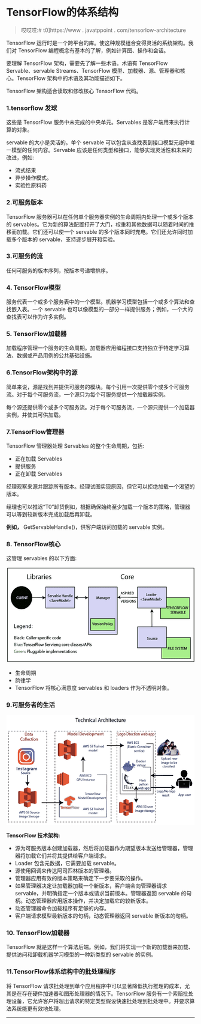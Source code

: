 # TensorFlow的体系结构

> 哎哎哎:# t0]https://www . javatppoint . com/tensorlow-architecture

TensorFlow 运行时是一个跨平台的库。使这种规模组合变得灵活的系统架构。我们对 TensorFlow 编程概念有基本的了解，例如计算图、操作和会话。

要理解 TensorFlow 架构，需要先了解一些术语。术语有 TensorFlow Servable、servable Streams、TensorFlow 模型、加载器、源、管理器和核心。TensorFlow 架构中的术语及其功能描述如下。

TensorFlow 架构适合读取和修改核心 TensorFlow 代码。

### 1.tensorflow 发球

这些是 TensorFlow 服务中未完成的中央单元。Servables 是客户端用来执行计算的对象。

servable 的大小是灵活的。单个 servable 可以包含从查找表到接口模型元组中唯一模型的任何内容。Servable 应该是任何类型和接口，能够实现灵活性和未来的改进，例如:

*   流式结果
*   异步操作模式。
*   实验性原料药

### 2.可服务版本

TensorFlow 服务器可以在任何单个服务器实例的生命周期内处理一个或多个版本的 servables。它为新的算法配置打开了大门，权重和其他数据可以随着时间的推移而加载。它们还可以使一个 servable 的多个版本同时充电。它们还允许同时加载多个版本的 servable，支持逐步展开和实验。

### 3.可服务的流

任何可服务的版本序列，按版本号递增排序。

### 4\. TensorFlow模型

服务代表一个或多个服务表中的一个模型。机器学习模型包括一个或多个算法和查找嵌入表。一个 servable 也可以像模型的一部分一样提供服务；例如，一个大的查找表可以作为许多实例。

### 5\. TensorFlow加载器

加载程序管理一个服务的生命周期。加载器应用编程接口支持独立于特定学习算法、数据或产品用例的公共基础设施。

### 6.TensorFlow架构中的源

简单来说，源是找到并提供可服务的模块。每个引用一次提供零个或多个可服务流。对于每个可服务流，一个源只为每个可服务提供一个加载器实例。

每个源还提供零个或多个可服务流。对于每个可服务流，一个源只提供一个加载器实例，并使其可供加载。

### 7.TensorFlow管理器

TensorFlow 管理器处理 Servables 的整个生命周期，包括:

*   正在加载 Servables
*   提供服务
*   正在卸载 Servables

经理观察来源并跟踪所有版本。经理试图实现原因，但它可以拒绝加载一个渴望的版本。

经理也可以推迟“T0”卸货例如，根据确保始终至少加载一个版本的策略，管理器可以等到较新版本完成加载后再卸载。

**例如，** GetServableHandle()，供客户端访问加载的 servable 实例。

### 8\. TensorFlow核心

这管理 servables 的以下方面:

![Architecture of TensorFlow](img/c4f52ef90fe5d0f7c76c59912191916c.png)

*   生命周期
*   韵律学
*   TensorFlow 将核心满意度 servables 和 loaders 作为不透明对象。

### 9.可服务者的生活

![Architecture of TensorFlow](img/a127aac8090490c0ab9ef9a23fea2102.png)

**TensorFlow 技术架构:**

*   源为可服务版本创建加载器，然后将加载器作为期望版本发送给管理器，管理器将加载它们并将其提供给客户端请求。
*   Loader 包含元数据，它需要加载 servable。
*   源使用回调来传达阿司匹林版本的管理器。
*   管理器应用有效的版本策略来确定下一步要采取的操作。
*   如果管理器决定让加载器加载一个新版本，客户端会向管理器请求 servable，并明确指定一个版本或请求当前版本。管理器返回 servable 的句柄。动态管理器应用版本操作，并决定加载它的较新版本。
*   动态管理器命令加载程序有足够的内存。
*   客户端请求模型最新版本的句柄，动态管理器返回 servable 新版本的句柄。

### 10\. TensorFlow加载器

TensorFlow 就是这样一个算法后端。例如，我们将实现一个新的加载器来加载、提供访问和卸载机器学习模型的一种新类型的 servable 的实例。

### 11.TensorFlow体系结构中的批处理程序

将 TensorFlow 请求批处理到单个应用程序中可以显著降低执行推理的成本，尤其是在存在硬件加速器和图形处理器的情况下。TensorFlow 服务有一个索赔批处理设备，它允许客户将超出请求的特定类型假设快速批处理到批处理中。并要求算法系统能更有效地处理。

* * *